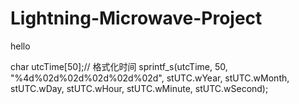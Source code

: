 # Lightning-Microwave-Project
hello

char utcTime[50];// 格式化时间
sprintf_s(utcTime, 50, "%4d%02d%02d%02d%02d%02d", stUTC.wYear, stUTC.wMonth, stUTC.wDay, stUTC.wHour, stUTC.wMinute, stUTC.wSecond);
